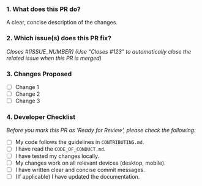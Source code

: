 ### 1. What does this PR do?
A clear, concise description of the changes.

### 2. Which issue(s) does this PR fix?
*Closes #[ISSUE_NUMBER]*
*(Use "Closes #123" to automatically close the related issue when this PR is merged)*

### 3. Changes Proposed
- [ ] Change 1
- [ ] Change 2
- [ ] Change 3

### 4. Developer Checklist
*Before you mark this PR as 'Ready for Review', please check the following:*

- [ ] My code follows the guidelines in `CONTRIBUTING.md`.
- [ ] I have read the `CODE_OF_CONDUCT.md`.
- [ ] I have tested my changes locally.
- [ ] My changes work on all relevant devices (desktop, mobile).
- [ ] I have written clear and concise commit messages.
- [ ] (If applicable) I have updated the documentation.
